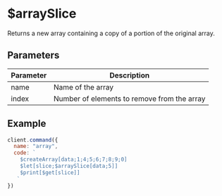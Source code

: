 # $arraySlice
Returns a new array containing a copy of a portion of the original array.

## Parameters
| Parameter | Description |
| --------- | ------------ |
| name | Name of the array |
| index | Number of elements to remove from the array |

## Example
```js
client.command({
  name: "array",
  code: `
    $createArray[data;1;4;5;6;7;8;9;0]
    $let[slice;$arraySlice[data;5]]
    $print[$get[slice]]
   `
})
```
